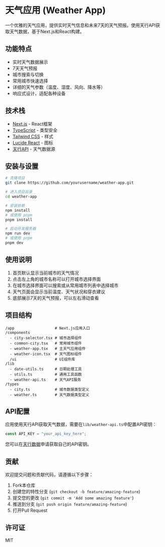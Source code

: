 # 天气应用 (Weather App)

一个优雅的天气应用，提供实时天气信息和未来7天的天气预报。使用天行API获取天气数据，基于Next.js和React构建。

## 功能特点

- 实时天气数据展示
- 7天天气预报
- 城市搜索与切换
- 常用城市快速选择
- 详细的天气参数（温度、湿度、风向、降水等）
- 响应式设计，适配各种设备

## 技术栈

- [Next.js](https://nextjs.org/) - React框架
- [TypeScript](https://www.typescriptlang.org/) - 类型安全
- [Tailwind CSS](https://tailwindcss.com/) - 样式
- [Lucide React](https://lucide.dev/) - 图标
- [天行API](https://www.tianapi.com/) - 天气数据源

## 安装与设置

```bash
# 克隆项目
git clone https://github.com/yourusername/weather-app.git

# 进入项目目录
cd weather-app

# 安装依赖
npm install
# 或使用 pnpm
pnpm install

# 启动开发服务器
npm run dev
# 或使用 pnpm
pnpm dev
```

## 使用说明

1. 首页默认显示当前城市的天气情况
2. 点击左上角的城市名称可以打开城市选择界面
3. 在城市选择界面可以搜索或从常用城市列表中选择城市
4. 天气页面会显示当前温度、天气状况和穿衣建议
5. 底部展示7天的天气预报，可以左右滑动查看

## 项目结构

```
/app                  # Next.js应用入口
/components
  - city-selector.tsx # 城市选择组件
  - common-city.tsx   # 常用城市组件
  - weather-app.tsx   # 主天气应用组件
  - weather-icon.tsx  # 天气图标组件
  /ui                 # UI组件库
/lib
  - date-utils.ts     # 日期处理工具
  - utils.ts          # 通用工具函数
  - weather-api.ts    # 天气API服务
/types
  - city.ts           # 城市数据类型定义
  - weather.ts        # 天气数据类型定义
```

## API配置

应用使用天行API获取天气数据，需要在`lib/weather-api.ts`中配置API密钥：

```typescript
const API_KEY = "your_api_key_here";
```

您可以在[天行数据](https://www.tianapi.com/)申请获取自己的API密钥。

## 贡献

欢迎提交问题和贡献代码，请遵循以下步骤：

1. Fork本仓库
2. 创建您的特性分支 (`git checkout -b feature/amazing-feature`)
3. 提交您的更改 (`git commit -m 'Add some amazing feature'`)
4. 推送到分支 (`git push origin feature/amazing-feature`)
5. 打开Pull Request

## 许可证

MIT
